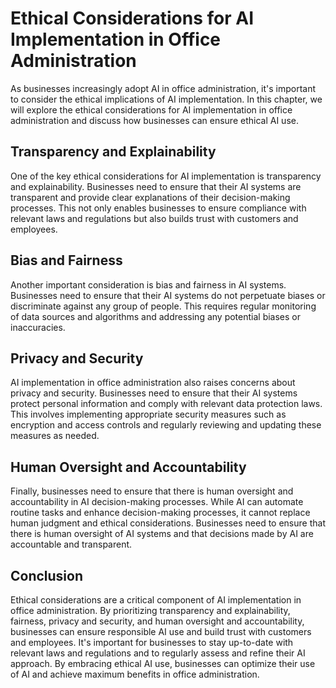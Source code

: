 Ethical Considerations for AI Implementation in Office Administration
====================================================================================================================================

As businesses increasingly adopt AI in office administration, it's important to consider the ethical implications of AI implementation. In this chapter, we will explore the ethical considerations for AI implementation in office administration and discuss how businesses can ensure ethical AI use.

Transparency and Explainability
-------------------------------

One of the key ethical considerations for AI implementation is transparency and explainability. Businesses need to ensure that their AI systems are transparent and provide clear explanations of their decision-making processes. This not only enables businesses to ensure compliance with relevant laws and regulations but also builds trust with customers and employees.

Bias and Fairness
-----------------

Another important consideration is bias and fairness in AI systems. Businesses need to ensure that their AI systems do not perpetuate biases or discriminate against any group of people. This requires regular monitoring of data sources and algorithms and addressing any potential biases or inaccuracies.

Privacy and Security
--------------------

AI implementation in office administration also raises concerns about privacy and security. Businesses need to ensure that their AI systems protect personal information and comply with relevant data protection laws. This involves implementing appropriate security measures such as encryption and access controls and regularly reviewing and updating these measures as needed.

Human Oversight and Accountability
----------------------------------

Finally, businesses need to ensure that there is human oversight and accountability in AI decision-making processes. While AI can automate routine tasks and enhance decision-making processes, it cannot replace human judgment and ethical considerations. Businesses need to ensure that there is human oversight of AI systems and that decisions made by AI are accountable and transparent.

Conclusion
----------

Ethical considerations are a critical component of AI implementation in office administration. By prioritizing transparency and explainability, fairness, privacy and security, and human oversight and accountability, businesses can ensure responsible AI use and build trust with customers and employees. It's important for businesses to stay up-to-date with relevant laws and regulations and to regularly assess and refine their AI approach. By embracing ethical AI use, businesses can optimize their use of AI and achieve maximum benefits in office administration.

